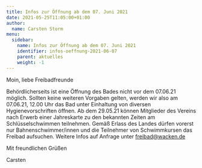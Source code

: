 ```yaml
---
title: Infos zur Öffnung ab dem 07. Juni 2021
date: 2021-05-25T11:05:00+01:00
author:
  name: Carsten Storm
menu:
  sidebar:
    name: Infos zur Öffnung ab dem 07. Juni 2021
    identifier: infos-oeffnung-2021-06-07
    parent: aktuelles
    weight: -1
---
```


Moin, liebe Freibadfreunde

Behördlicherseits ist eine Öffnung des Bades nicht vor dem 07.06.21 möglich.
Sollten keine weiteren Vorgaben gelten, werden wir also am 07.06.21, 12.00 Uhr das Bad unter Einhaltung von diversen Hygienevorschriften öffnen.
Ab dem 29.05.21 können Mitglieder des Vereins nach Erwerb einer Jahreskarte zu den bekannten Zeiten am Schlüsselschwimmen teilnehmen.
Gemäß Erlass des Landes dürfen vorerst nur Bahnenschwimmer/innen und die Teilnehmer von Schwimmkursen das Freibad aufsuchen.
Weitere Infos auf Anfrage unter freibad@wacken.de

Mit freundlichen Grüßen

Carsten
